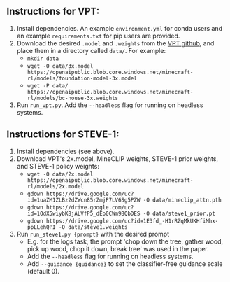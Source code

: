 ## Instructions for VPT:
1. Install dependencies. An example `environment.yml` for conda users and an example
`requirements.txt` for pip users are provided.
2. Download the desired `.model` and `.weights` from the [VPT
github](https://github.com/openai/Video-Pre-Training), and place them in a directory
called `data/`. For example:
    - `mkdir data`
    - `wget -O data/3x.model
    https://openaipublic.blob.core.windows.net/minecraft-rl/models/foundation-model-3x.model`
    - `wget -P data/
    https://openaipublic.blob.core.windows.net/minecraft-rl/models/bc-house-3x.weights`
3. Run `run_vpt.py`. Add the `--headless` flag for running on headless systems.

## Instructions for STEVE-1:
1. Install dependencies (see above).
2. Download VPT's 2x.model, MineCLIP weights, STEVE-1 prior weights, and STEVE-1 policy
weights:
    - `wget -O data/2x.model
    https://openaipublic.blob.core.windows.net/minecraft-rl/models/2x.model`
    - `gdown https://drive.google.com/uc?id=1uaZM1ZLBz2dZWcn85rZmjP7LV6Sg5PZW -O
    data/mineclip_attn.pth`
    - `gdown https://drive.google.com/uc?id=1OdX5wiybK8jALVfP5_dEo0CWm9BQbDES -O
    data/steve1_prior.pt`
    - `gdown https://drive.google.com/uc?id=1E3fd_-H1rRZqMkUKHfiMhx-ppLLehQPI -O
    data/steve1.weights `
3. Run `run_steve1.py {prompt}` with the desired prompt
    - E.g. for the logs task, the prompt 'chop down the tree, gather wood, pick up wood,
    chop it down, break tree' was used in the paper.
    - Add the `--headless` flag for running on headless systems.
    - Add `--guidance {guidance}` to set the classifier-free guidance scale (default 0).
